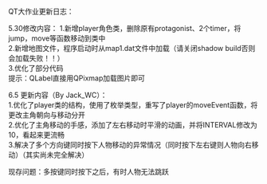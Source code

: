 # 
QT大作业更新日志：  

5.30修改内容：
1.新增player角色类，删除原有protagonist、2个timer，将jump，move等函数移动到类中  
2.新增地图文件，程序启动时从map1.dat文件中加载（请关闭shadow build否则会加载失败！！）  
3.优化了部分代码  
提示：QLabel直接用QPixmap加载图片即可  

6.5 更新内容（By Jack_WC）：   
1.优化了player类的结构，使用了枚举类型，重写了player的moveEvent函数，将更改主角朝向与移动分开  
2.优化了主角移动的手感，添加了左右移动时平滑的动画，并将INTERVAL修改为10，看起来更流畅  
3.解决了多个方向键同时按下人物移动的异常情况（同时按下左右键则人物向右移动）（其实尚未完全解决）  

现存问题：多按键同时按下之后，有时人物无法跳跃  

